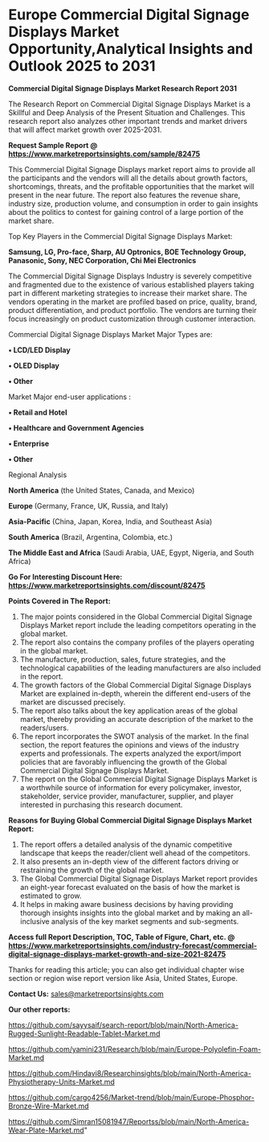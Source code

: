 # Europe Commercial Digital Signage Displays Market Opportunity,Analytical Insights and Outlook 2025 to 2031

<strong>Commercial Digital Signage Displays Market Research Report 2031</strong>

The Research Report on Commercial Digital Signage Displays Market is a Skillful and Deep Analysis of the Present Situation and Challenges. This research report also analyzes other important trends and market drivers that will affect market growth over 2025-2031.

<strong>Request Sample Report @ <a href=https://www.marketreportsinsights.com/sample/82475>https://www.marketreportsinsights.com/sample/82475</a></strong>

This Commercial Digital Signage Displays market report aims to provide all the participants and the vendors will all the details about growth factors, shortcomings, threats, and the profitable opportunities that the market will present in the near future. The report also features the revenue share, industry size, production volume, and consumption in order to gain insights about the politics to contest for gaining control of a large portion of the market share.

Top Key Players in the Commercial Digital Signage Displays Market:

<strong>Samsung, LG, Pro-face, Sharp, AU Optronics, BOE Technology Group, Panasonic, Sony, NEC Corporation, Chi Mei Electronics</strong>

The Commercial Digital Signage Displays Industry is severely competitive and fragmented due to the existence of various established players taking part in different marketing strategies to increase their market share. The vendors operating in the market are profiled based on price, quality, brand, product differentiation, and product portfolio. The vendors are turning their focus increasingly on product customization through customer interaction.

Commercial Digital Signage Displays Market Major Types are:

<strong>• LCD/LED Display

• OLED Display

• Other</strong>

Market Major end-user applications :

<strong>• Retail and Hotel

• Healthcare and Government Agencies

• Enterprise

• Other</strong>

Regional Analysis

</u><strong><b>North America</b></strong> (the United States, Canada, and Mexico)

<strong><b>Europe </b></strong>(Germany, France, UK, Russia, and Italy)

<strong><b>Asia-Pacific</b></strong> (China, Japan, Korea, India, and Southeast Asia)

<strong><b>South America</b></strong> (Brazil, Argentina, Colombia, etc.)

<strong><b>The Middle East and Africa</b></strong> (Saudi Arabia, UAE, Egypt, Nigeria, and South Africa)

<strong>Go For Interesting Discount Here: <a href=https://www.marketreportsinsights.com/discount/82475>https://www.marketreportsinsights.com/discount/82475</a></strong>

<strong>Points Covered in The Report:</strong>
<ol>
  <li>The major points considered in the Global Commercial Digital Signage Displays Market report include the leading competitors operating in the global market.</li>
  <li>The report also contains the company profiles of the players operating in the global market.</li>
  <li>The manufacture, production, sales, future strategies, and the technological capabilities of the leading manufacturers are also included in the report.</li>
  <li>The growth factors of the Global Commercial Digital Signage Displays Market are explained in-depth, wherein the different end-users of the market are discussed precisely.</li>
  <li>The report also talks about the key application areas of the global market, thereby providing an accurate description of the market to the readers/users.</li>
  <li>The report incorporates the SWOT analysis of the market. In the final section, the report features the opinions and views of the industry experts and professionals. The experts analyzed the export/import policies that are favorably influencing the growth of the Global Commercial Digital Signage Displays Market.</li>
  <li>The report on the Global Commercial Digital Signage Displays Market is a worthwhile source of information for every policymaker, investor, stakeholder, service provider, manufacturer, supplier, and player interested in purchasing this research document.</li>
</ol>
<strong>Reasons for Buying Global Commercial Digital Signage Displays Market Report:</strong>

<ol>
  <li>The report offers a detailed analysis of the dynamic competitive landscape that keeps the reader/client well ahead of the competitors.</li>
  <li>It also presents an in-depth view of the different factors driving or restraining the growth of the global market.</li>
  <li>The Global Commercial Digital Signage Displays Market report provides an eight-year forecast evaluated on the basis of how the market is estimated to grow.</li>
  <li>It helps in making aware business decisions by having providing thorough insights insights into the global market and by making an all-inclusive analysis of the key market segments and sub-segments.</li>
</ol>
<strong>Access full Report Description, TOC, Table of Figure, Chart, etc. @ <a href=https://www.marketreportsinsights.com/industry-forecast/commercial-digital-signage-displays-market-growth-and-size-2021-82475>https://www.marketreportsinsights.com/industry-forecast/commercial-digital-signage-displays-market-growth-and-size-2021-82475</a></strong>


Thanks for reading this article; you can also get individual chapter wise section or region wise report version like Asia, United States, Europe.

<strong>Contact Us:</strong>
sales@marketreportsinsights.com

<strong>Our other reports:</strong>

<a href=https://github.com/sayysaif/search-report/blob/main/North-America-Rugged-Sunlight-Readable-Tablet-Market.md>https://github.com/sayysaif/search-report/blob/main/North-America-Rugged-Sunlight-Readable-Tablet-Market.md</a>

<a href=https://github.com/yamini231/Research/blob/main/Europe-Polyolefin-Foam-Market.md>https://github.com/yamini231/Research/blob/main/Europe-Polyolefin-Foam-Market.md</a>

<a href=https://github.com/Hindavi8/Researchinsights/blob/main/North-America-Physiotherapy-Units-Market.md>https://github.com/Hindavi8/Researchinsights/blob/main/North-America-Physiotherapy-Units-Market.md</a>

<a href=https://github.com/cargo4256/Market-trend/blob/main/Europe-Phosphor-Bronze-Wire-Market.md>https://github.com/cargo4256/Market-trend/blob/main/Europe-Phosphor-Bronze-Wire-Market.md</a>

<a href=https://github.com/Simran15081947/Reportss/blob/main/North-America-Wear-Plate-Market.md>https://github.com/Simran15081947/Reportss/blob/main/North-America-Wear-Plate-Market.md</a>"
